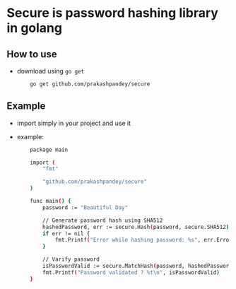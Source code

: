 # Secure is password hashing library in golang

## How to use

- download using `go get`

    ```bash
        go get github.com/prakashpandey/secure
    ```

## Example

- import simply in your project and use it

- example:

    ```bash
        package main

        import (
            "fmt"

            "github.com/prakashpandey/secure"
        )

        func main() {
            password := "Beautiful Day"

            // Generate password hash using SHA512
            hashedPassword, err := secure.Hash(password, secure.SHA512)
            if err != nil {
                fmt.Printf("Error while hashing password: %s", err.Error())
            }

            // Varify password
            isPasswordValid := secure.MatchHash(password, hashedPassword, secure.SHA512)
            fmt.Printf("Password validated ? %t\n", isPasswordValid)
        }

    ```